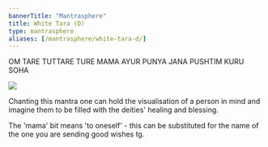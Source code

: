```yaml
---        
bannerTitle: "Mantrasphere" 
title: White Tara (D)  
type: mantrasphere
aliases: [/mantrasphere/white-tara-d/]
---        
```

        
OM TARE TUTTARE TURE MAMA AYUR PUNYA JANA PUSHTIM KURU SOHA  

<img src="/images/mantrasphere/white_tara_thangka_2.jpg" />  

Chanting this mantra one can hold the visualisation of a person in mind and
imagine them to be filled with the deities' healing and blessing.  

The 'mama' bit means 'to oneself' - this can be substituted for the name of the
one you are sending good wishes tg.  

